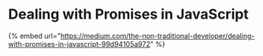 # Dealing with Promises in JavaScript

{% embed url="https://medium.com/the-non-traditional-developer/dealing-with-promises-in-javascript-99d94105a972" %}




